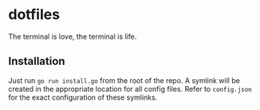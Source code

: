 # dotfiles

The terminal is love, the terminal is life.

## Installation

Just run `go run install.go` from the root of the repo.
A symlink will be created in the appropriate location for all config files.
Refer to `config.json` for the exact configuration of these symlinks.
